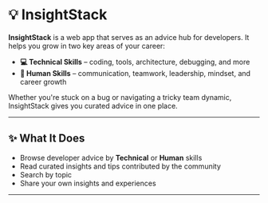 # 💡 InsightStack

**InsightStack** is a web app that serves as an advice hub for developers. It helps you grow in two key areas of your career:

- **💻 Technical Skills** – coding, tools, architecture, debugging, and more  
- **🧠 Human Skills** – communication, teamwork, leadership, mindset, and career growth

Whether you're stuck on a bug or navigating a tricky team dynamic, InsightStack gives you curated advice in one place.

---

## ✨ What It Does

- Browse developer advice by **Technical** or **Human** skills  
- Read curated insights and tips contributed by the community  
- Search by topic  
- Share your own insights and experiences

---